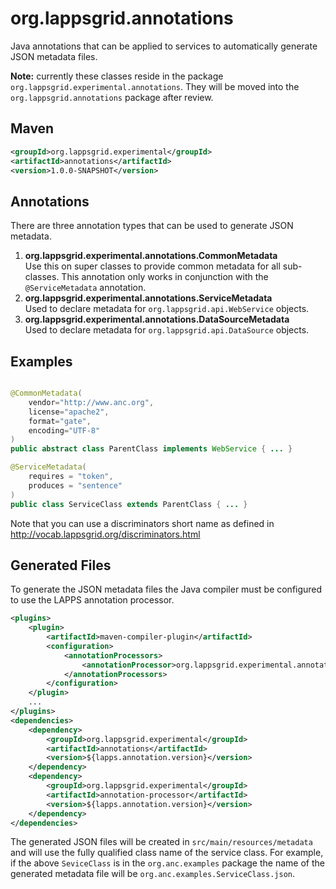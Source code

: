 org.lappsgrid.annotations
=========================

Java annotations that can be applied to services to automatically generate JSON metadata files.

<b color='red'>Note:</b> currently these classes reside in the package 
`org.lappsgrid.experimental.annotations`. They will be
moved into the `org.lappsgrid.annotations` package after review.

## Maven

```xml
<groupId>org.lappsgrid.experimental</groupId>
<artifactId>annotations</artifactId>
<version>1.0.0-SNAPSHOT</version>
```

## Annotations

There are three annotation types that can be used to generate JSON metadata.

1. **org.lappsgrid.experimental.annotations.CommonMetadata**<br/>
Use this on super classes to provide common metadata for all sub-classes. This annotation
only works in conjunction with the `@ServiceMetadata` annotation.
1. **org.lappsgrid.experimental.annotations.ServiceMetadata**<br/>
Used to declare metadata for `org.lappsgrid.api.WebService` objects.
1. **org.lappsgrid.experimental.annotations.DataSourceMetadata**<br/>
Used to declare metadata for `org.lappsgrid.api.DataSource` objects.

## Examples

```java

@CommonMetadata(
    vendor="http://www.anc.org",
    license="apache2",
    format="gate",
    encoding="UTF-8"
)
public abstract class ParentClass implements WebService { ... }

@ServiceMetadata(
    requires = "token",
    produces = "sentence"
)
public class ServiceClass extends ParentClass { ... }
```
Note that you can use a discriminators short name as defined in
http://vocab.lappsgrid.org/discriminators.html

## Generated Files

To generate the JSON metadata files the Java compiler must be configured to use the
LAPPS annotation processor.

```xml
<plugins>
    <plugin>
        <artifactId>maven-compiler-plugin</artifactId>
        <configuration>
            <annotationProcessors>
                <annotationProcessor>org.lappsgrid.experimental.annotation.processing.MetadataProcessor</annotationProcessor>
            </annotationProcessors>
        </configuration>
    </plugin>
    ...
</plugins>
<dependencies>
    <dependency>
        <groupId>org.lappsgrid.experimental</groupId>
        <artifactId>annotations</artifactId>
        <version>${lapps.annotation.version}</version>
    </dependency>
    <dependency>
        <groupId>org.lappsgrid.experimental</groupId>
        <artifactId>annotation-processor</artifactId>
        <version>${lapps.annotation.version}</version>
    </dependency>
</dependencies>
```

The generated JSON files will be created in `src/main/resources/metadata` and will use
the fully qualified class name of the service class. For example, if the above `SeviceClass`
is in the `org.anc.examples` package the name of the generated metadata file will be
`org.anc.examples.ServiceClass.json`.